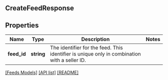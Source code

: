 ## CreateFeedResponse

## Properties

Name | Type | Description | Notes
------------ | ------------- | ------------- | -------------
**feed_id** | **string** | The identifier for the feed. This identifier is unique only in combination with a seller ID. |

[[Feeds Models]](../) [[API list]](../../Api) [[README]](../../../README.md)
